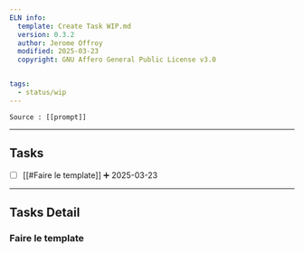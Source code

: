 ```yaml
---
ELN info:
  template: Create Task WIP.md
  version: 0.3.2
  author: Jerome Offroy
  modified: 2025-03-23
  copyright: GNU Affero General Public License v3.0


tags:
  - status/wip
---
```

````ad-tip
Source : [[prompt]]

````



---
## Tasks
- [ ] [[#Faire le template]] ➕ 2025-03-23

---
## Tasks Detail








### Faire le template




